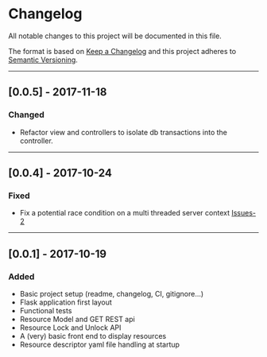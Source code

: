 # Changelog
All notable changes to this project will be documented in this file.

The format is based on [Keep a Changelog](http://keepachangelog.com/en/1.0.0/)
and this project adheres to [Semantic Versioning](http://semver.org/spec/v2.0.0.html).

---

## [0.0.5] - 2017-11-18
### Changed
- Refactor view and controllers to isolate db transactions into the controller.

---

## [0.0.4] - 2017-10-24
### Fixed
- Fix a potential race condition on a multi threaded server context [Issues-2](https://github.com/cpoisson/rent-a-bot/issues/2)

---

## [0.0.1] - 2017-10-19
### Added
- Basic project setup (readme, changelog, CI, gitignore...) 
- Flask application first layout
- Functional tests
- Resource Model and GET REST api
- Resource Lock and Unlock API
- A (very) basic front end to display resources
- Resource descriptor yaml file handling at startup

